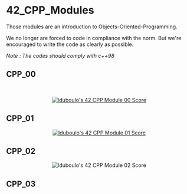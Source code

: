 # 42_CPP_Modules

Those modules are an introduction to Objects-Oriented-Programming.

We no longer are forced to code in compliance with the norm. But we're encouraged to write the code as clearly as possible.

*Note : The codes should comply with c++98*

## CPP_00

<br>
<p align="center"><a href="https://github.com/JaeSeoKim/badge42"><img src="https://badge42.vercel.app/api/v2/cl2668aqb008909jp0ecnecpa/project/2790457" alt="lduboulo's 42 CPP Module 00 Score" /></a></p>

## CPP_01

<p align="center"><a href="https://github.com/JaeSeoKim/badge42"><img src="https://badge42.vercel.app/api/v2/cl2668aqb008909jp0ecnecpa/project/2805503" alt="lduboulo's 42 CPP Module 01 Score" /></a></p>

## CPP_02

<p align="center"<<a href="https://github.com/JaeSeoKim/badge42"><img src="https://badge42.vercel.app/api/v2/cl2668aqb008909jp0ecnecpa/project/2818731" alt="lduboulo's 42 CPP Module 02 Score" /></a></p>

## CPP_03
